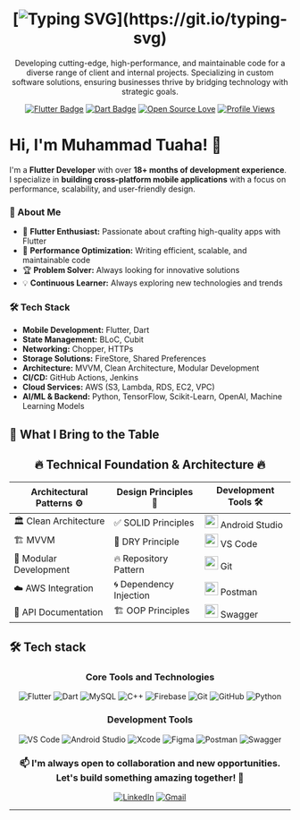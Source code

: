 <div align="center">
 
# [![Typing SVG](https://readme-typing-svg.demolab.com?font=Fira+Code&weight=700&pause=1000&color=FF5733&width=500&lines=Crafting+Exceptional+Flutter+Apps!;Building+Fast,+Beautiful,+and+Scalable+Solutions.)](https://git.io/typing-svg)

Developing cutting-edge, high-performance, and maintainable code for a diverse range of client and internal projects. Specializing in custom software solutions, ensuring businesses thrive by bridging technology with strategic goals.

 
 [![Flutter Badge](https://img.shields.io/badge/Flutter-Expert-02569B?style=for-the-badge&logo=flutter&logoColor=white&labelColor=082032)](https://flutter.dev)
 [![Dart Badge](https://img.shields.io/badge/Dart-Wizard-0175C2?style=for-the-badge&logo=dart&logoColor=white&labelColor=082032)](https://dart.dev)
 [![Open Source Love](https://img.shields.io/badge/Open%20Source-%E2%9D%A4-red?style=for-the-badge&labelColor=082032)](https://github.com/MuhammadTuaha)
 [![Profile Views](https://komarev.com/ghpvc/?username=MuhammadTuaha&style=for-the-badge&color=blueviolet&labelColor=082032)](https://github.com/MuhammadTuaha)
 
 </div>
 
 # Hi, I'm Muhammad Tuaha! 👋
 
 I'm a **Flutter Developer** with over **18+ months of development experience**. I specialize in **building cross-platform mobile applications** with a focus on performance, scalability, and user-friendly design.
 
 ### 🚀 About Me
 - 📱 **Flutter Enthusiast:** Passionate about crafting high-quality apps with Flutter
 - 🎯 **Performance Optimization:** Writing efficient, scalable, and maintainable code
 - 🏆 **Problem Solver:** Always looking for innovative solutions
 - 💡 **Continuous Learner:** Always exploring new technologies and trends
 
### 🛠️ Tech Stack
- **Mobile Development:** Flutter, Dart  
- **State Management:** BLoC, Cubit  
- **Networking:** Chopper, HTTPs  
- **Storage Solutions:** FireStore, Shared Preferences  
- **Architecture:** MVVM, Clean Architecture, Modular Development  
- **CI/CD:** GitHub Actions, Jenkins  
- **Cloud Services:** AWS (S3, Lambda, RDS, EC2, VPC)  
- **AI/ML & Backend:** Python, TensorFlow, Scikit-Learn, OpenAI, Machine Learning Models  

 
 ## 💫 What I Bring to the Table 
 
 <div align="center">
 
## 🔥 Technical Foundation & Architecture 🔥
| Architectural Patterns ⚙️    | Design Principles 🧠     | Development Tools 🛠️     |
|------------------------------|-------------------------|--------------------------|
| 🏛️ Clean Architecture        | ✅ SOLID Principles     | <img src="https://img.icons8.com/color/48/android-studio--v3.png" width="24"/> Android Studio |
| 🏗️ MVVM                      | 🎯 DRY Principle        | <img src="https://img.icons8.com/color/48/visual-studio-code-2019.png" width="24"/> VS Code |
| 🚀 Modular Development        | 🔥 Repository Pattern   | <img src="https://img.icons8.com/color/48/git.png" width="24"/> Git |
| ☁️ AWS Integration           | 🌀 Dependency Injection | <img src="https://img.icons8.com/external-tal-revivo-color-tal-revivo/48/external-postman-is-the-only-complete-api-development-environment-logo-color-tal-revivo.png" width="24"/> Postman |
| 📜 API Documentation         | 🏗️ OOP Principles       | <img src="https://img.icons8.com/external-tal-revivo-color-tal-revivo/48/external-swagger-api-open-source-tools-used-for-designing-and-documenting-restful-apis-logo-color-tal-revivo.png" width="24"/> Swagger |
 
 </div>
 
 ## 🛠️ Tech stack
 
 <div align="center">
 
 ### Core Tools and Technologies
![Flutter](https://img.shields.io/badge/Flutter-%2302569B.svg?style=for-the-badge&logo=Flutter&logoColor=white)
![Dart](https://img.shields.io/badge/Dart-%230175C2.svg?style=for-the-badge&logo=Dart&logoColor=white)
![MySQL](https://img.shields.io/badge/MySQL-%234479A1.svg?style=for-the-badge&logo=mysql&logoColor=white)
![C++](https://img.shields.io/badge/C++-%2300599C.svg?style=for-the-badge&logo=c%2B%2B&logoColor=white)
![Firebase](https://img.shields.io/badge/Firebase-%23039BE5.svg?style=for-the-badge&logo=Firebase&logoColor=white)
![Git](https://img.shields.io/badge/Git-%23F1502F.svg?style=for-the-badge&logo=git&logoColor=white)
![GitHub](https://img.shields.io/badge/GitHub-%23121011.svg?style=for-the-badge&logo=github&logoColor=white)
![Python](https://img.shields.io/badge/Python-%233776AB.svg?style=for-the-badge&logo=python&logoColor=white)

 
 ### Development Tools
![VS Code](https://img.shields.io/badge/VS%20Code-%23007ACC.svg?style=for-the-badge&logo=visual-studio-code&logoColor=white)
![Android Studio](https://img.shields.io/badge/Android%20Studio-%233DDC84.svg?style=for-the-badge&logo=android-studio&logoColor=white)
![Xcode](https://img.shields.io/badge/Xcode-%230073C7.svg?style=for-the-badge&logo=xcode&logoColor=white)
![Figma](https://img.shields.io/badge/Figma-%23F24E1E.svg?style=for-the-badge&logo=figma&logoColor=white)
![Postman](https://img.shields.io/badge/Postman-%23FF6C37.svg?style=for-the-badge&logo=postman&logoColor=white)
![Swagger](https://img.shields.io/badge/Swagger-%2385EA2D.svg?style=for-the-badge&logo=swagger&logoColor=black)
 
 
 <div align="center">
 

 
 <div align="center">
 
 ### 📫 I'm always open to collaboration and new opportunities. Let's build something amazing together! 🚀
 [![LinkedIn](https://img.shields.io/badge/LinkedIn-%230077B5.svg?style=for-the-badge&logo=linkedin&logoColor=white)](https://www.linkedin.com/in/muhammadtuaharizwan/)
 [![Gmail](https://img.shields.io/badge/Email-%23D14836.svg?style=for-the-badge&logo=gmail&logoColor=white)](mailto:mtrcodes@gmail.com) 
 
 ---
 </div>
